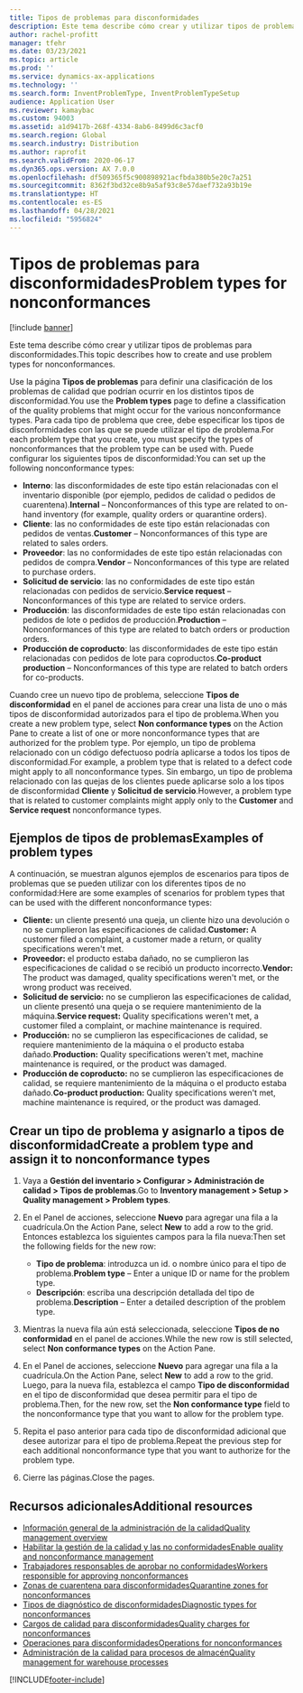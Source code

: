 ```yaml
---
title: Tipos de problemas para disconformidades
description: Este tema describe cómo crear y utilizar tipos de problemas para disconformidades.
author: rachel-profitt
manager: tfehr
ms.date: 03/23/2021
ms.topic: article
ms.prod: ''
ms.service: dynamics-ax-applications
ms.technology: ''
ms.search.form: InventProblemType, InventProblemTypeSetup
audience: Application User
ms.reviewer: kamaybac
ms.custom: 94003
ms.assetid: a1d9417b-268f-4334-8ab6-8499d6c3acf0
ms.search.region: Global
ms.search.industry: Distribution
ms.author: raprofit
ms.search.validFrom: 2020-06-17
ms.dyn365.ops.version: AX 7.0.0
ms.openlocfilehash: df509365f5c900898921acfbda380b5e20c7a251
ms.sourcegitcommit: 8362f3bd32ce8b9a5af93c8e57daef732a93b19e
ms.translationtype: HT
ms.contentlocale: es-ES
ms.lasthandoff: 04/28/2021
ms.locfileid: "5956824"
---
```

# <a name="problem-types-for-nonconformances"></a><span data-ttu-id="ec3ef-103">Tipos de problemas para disconformidades</span><span class="sxs-lookup"><span data-stu-id="ec3ef-103">Problem types for nonconformances</span></span>

[!include [banner](../includes/banner.md)]

<span data-ttu-id="ec3ef-104">Este tema describe cómo crear y utilizar tipos de problemas para disconformidades.</span><span class="sxs-lookup"><span data-stu-id="ec3ef-104">This topic describes how to create and use problem types for nonconformances.</span></span>

<span data-ttu-id="ec3ef-105">Use la página **Tipos de problemas** para definir una clasificación de los problemas de calidad que podrían ocurrir en los distintos tipos de disconformidad.</span><span class="sxs-lookup"><span data-stu-id="ec3ef-105">You use the **Problem types** page to define a classification of the quality problems that might occur for the various nonconformance types.</span></span> <span data-ttu-id="ec3ef-106">Para cada tipo de problema que cree, debe especificar los tipos de disconformidades con las que se puede utilizar el tipo de problema.</span><span class="sxs-lookup"><span data-stu-id="ec3ef-106">For each problem type that you create, you must specify the types of nonconformances that the problem type can be used with.</span></span> <span data-ttu-id="ec3ef-107">Puede configurar los siguientes tipos de disconformidad:</span><span class="sxs-lookup"><span data-stu-id="ec3ef-107">You can set up the following nonconformance types:</span></span>

- <span data-ttu-id="ec3ef-108">**Interno**: las disconformidades de este tipo están relacionadas con el inventario disponible (por ejemplo, pedidos de calidad o pedidos de cuarentena).</span><span class="sxs-lookup"><span data-stu-id="ec3ef-108">**Internal** – Nonconformances of this type are related to on-hand inventory (for example, quality orders or quarantine orders).</span></span>
- <span data-ttu-id="ec3ef-109">**Cliente**: las no conformidades de este tipo están relacionadas con pedidos de ventas.</span><span class="sxs-lookup"><span data-stu-id="ec3ef-109">**Customer** – Nonconformances of this type are related to sales orders.</span></span>
- <span data-ttu-id="ec3ef-110">**Proveedor**: las no conformidades de este tipo están relacionadas con pedidos de compra.</span><span class="sxs-lookup"><span data-stu-id="ec3ef-110">**Vendor** – Nonconformances of this type are related to purchase orders.</span></span>
- <span data-ttu-id="ec3ef-111">**Solicitud de servicio**: las no conformidades de este tipo están relacionadas con pedidos de servicio.</span><span class="sxs-lookup"><span data-stu-id="ec3ef-111">**Service request** – Nonconformances of this type are related to service orders.</span></span>
- <span data-ttu-id="ec3ef-112">**Producción**: las disconformidades de este tipo están relacionadas con pedidos de lote o pedidos de producción.</span><span class="sxs-lookup"><span data-stu-id="ec3ef-112">**Production** – Nonconformances of this type are related to batch orders or production orders.</span></span>
- <span data-ttu-id="ec3ef-113">**Producción de coproducto**: las disconformidades de este tipo están relacionadas con pedidos de lote para coproductos.</span><span class="sxs-lookup"><span data-stu-id="ec3ef-113">**Co-product production** – Nonconformances of this type are related to batch orders for co-products.</span></span>

<span data-ttu-id="ec3ef-114">Cuando cree un nuevo tipo de problema, seleccione **Tipos de disconformidad** en el panel de acciones para crear una lista de uno o más tipos de disconformidad autorizados para el tipo de problema.</span><span class="sxs-lookup"><span data-stu-id="ec3ef-114">When you create a new problem type, select **Non conformance types** on the Action Pane to create a list of one or more nonconformance types that are authorized for the problem type.</span></span> <span data-ttu-id="ec3ef-115">Por ejemplo, un tipo de problema relacionado con un código defectuoso podría aplicarse a todos los tipos de disconformidad.</span><span class="sxs-lookup"><span data-stu-id="ec3ef-115">For example, a problem type that is related to a defect code might apply to all nonconformance types.</span></span> <span data-ttu-id="ec3ef-116">Sin embargo, un tipo de problema relacionado con las quejas de los clientes puede aplicarse solo a los tipos de disconformidad **Cliente** y **Solicitud de servicio**.</span><span class="sxs-lookup"><span data-stu-id="ec3ef-116">However, a problem type that is related to customer complaints might apply only to the **Customer** and **Service request** nonconformance types.</span></span>

## <a name="examples-of-problem-types"></a><span data-ttu-id="ec3ef-117">Ejemplos de tipos de problemas</span><span class="sxs-lookup"><span data-stu-id="ec3ef-117">Examples of problem types</span></span>

<span data-ttu-id="ec3ef-118">A continuación, se muestran algunos ejemplos de escenarios para tipos de problemas que se pueden utilizar con los diferentes tipos de no conformidad:</span><span class="sxs-lookup"><span data-stu-id="ec3ef-118">Here are some examples of scenarios for problem types that can be used with the different nonconformance types:</span></span>

- <span data-ttu-id="ec3ef-119">**Cliente:** un cliente presentó una queja, un cliente hizo una devolución o no se cumplieron las especificaciones de calidad.</span><span class="sxs-lookup"><span data-stu-id="ec3ef-119">**Customer:** A customer filed a complaint, a customer made a return, or quality specifications weren't met.</span></span>
- <span data-ttu-id="ec3ef-120">**Proveedor:** el producto estaba dañado, no se cumplieron las especificaciones de calidad o se recibió un producto incorrecto.</span><span class="sxs-lookup"><span data-stu-id="ec3ef-120">**Vendor:** The product was damaged, quality specifications weren't met, or the wrong product was received.</span></span>
- <span data-ttu-id="ec3ef-121">**Solicitud de servicio:** no se cumplieron las especificaciones de calidad, un cliente presentó una queja o se requiere mantenimiento de la máquina.</span><span class="sxs-lookup"><span data-stu-id="ec3ef-121">**Service request:** Quality specifications weren't met, a customer filed a complaint, or machine maintenance is required.</span></span>
- <span data-ttu-id="ec3ef-122">**Producción:** no se cumplieron las especificaciones de calidad, se requiere mantenimiento de la máquina o el producto estaba dañado.</span><span class="sxs-lookup"><span data-stu-id="ec3ef-122">**Production:** Quality specifications weren't met, machine maintenance is required, or the product was damaged.</span></span>
- <span data-ttu-id="ec3ef-123">**Producción de coproducto:** no se cumplieron las especificaciones de calidad, se requiere mantenimiento de la máquina o el producto estaba dañado.</span><span class="sxs-lookup"><span data-stu-id="ec3ef-123">**Co-product production:** Quality specifications weren't met, machine maintenance is required, or the product was damaged.</span></span>

## <a name="create-a-problem-type-and-assign-it-to-nonconformance-types"></a><span data-ttu-id="ec3ef-124">Crear un tipo de problema y asignarlo a tipos de disconformidad</span><span class="sxs-lookup"><span data-stu-id="ec3ef-124">Create a problem type and assign it to nonconformance types</span></span>

1. <span data-ttu-id="ec3ef-125">Vaya a **Gestión del inventario \> Configurar \> Administración de calidad \> Tipos de problemas**.</span><span class="sxs-lookup"><span data-stu-id="ec3ef-125">Go to **Inventory management \> Setup \> Quality management \> Problem types**.</span></span>
1. <span data-ttu-id="ec3ef-126">En el Panel de acciones, seleccione **Nuevo** para agregar una fila a la cuadrícula.</span><span class="sxs-lookup"><span data-stu-id="ec3ef-126">On the Action Pane, select **New** to add a row to the grid.</span></span> <span data-ttu-id="ec3ef-127">Entonces establezca los siguientes campos para la fila nueva:</span><span class="sxs-lookup"><span data-stu-id="ec3ef-127">Then set the following fields for the new row:</span></span>

    - <span data-ttu-id="ec3ef-128">**Tipo de problema**: introduzca un id. o nombre único para el tipo de problema.</span><span class="sxs-lookup"><span data-stu-id="ec3ef-128">**Problem type** – Enter a unique ID or name for the problem type.</span></span>
    - <span data-ttu-id="ec3ef-129">**Descripción**: escriba una descripción detallada del tipo de problema.</span><span class="sxs-lookup"><span data-stu-id="ec3ef-129">**Description** – Enter a detailed description of the problem type.</span></span>

1. <span data-ttu-id="ec3ef-130">Mientras la nueva fila aún está seleccionada, seleccione **Tipos de no conformidad** en el panel de acciones.</span><span class="sxs-lookup"><span data-stu-id="ec3ef-130">While the new row is still selected, select **Non conformance types** on the Action Pane.</span></span>
1. <span data-ttu-id="ec3ef-131">En el Panel de acciones, seleccione **Nuevo** para agregar una fila a la cuadrícula.</span><span class="sxs-lookup"><span data-stu-id="ec3ef-131">On the Action Pane, select **New** to add a row to the grid.</span></span> <span data-ttu-id="ec3ef-132">Luego, para la nueva fila, establezca el campo **Tipo de disconformidad** en el tipo de disconformidad que desea permitir para el tipo de problema.</span><span class="sxs-lookup"><span data-stu-id="ec3ef-132">Then, for the new row, set the **Non conformance type** field to the nonconformance type that you want to allow for the problem type.</span></span>
1. <span data-ttu-id="ec3ef-133">Repita el paso anterior para cada tipo de disconformidad adicional que desee autorizar para el tipo de problema.</span><span class="sxs-lookup"><span data-stu-id="ec3ef-133">Repeat the previous step for each additional nonconformance type that you want to authorize for the problem type.</span></span>
1. <span data-ttu-id="ec3ef-134">Cierre las páginas.</span><span class="sxs-lookup"><span data-stu-id="ec3ef-134">Close the pages.</span></span>

## <a name="additional-resources"></a><span data-ttu-id="ec3ef-135">Recursos adicionales</span><span class="sxs-lookup"><span data-stu-id="ec3ef-135">Additional resources</span></span>

- [<span data-ttu-id="ec3ef-136">Información general de la administración de la calidad</span><span class="sxs-lookup"><span data-stu-id="ec3ef-136">Quality management overview</span></span>](quality-management-processes.md)
- [<span data-ttu-id="ec3ef-137">Habilitar la gestión de la calidad y las no conformidades</span><span class="sxs-lookup"><span data-stu-id="ec3ef-137">Enable quality and nonconformance management</span></span>](enable-quality-management.md)
- [<span data-ttu-id="ec3ef-138">Trabajadores responsables de aprobar no conformidades</span><span class="sxs-lookup"><span data-stu-id="ec3ef-138">Workers responsible for approving nonconformances</span></span>](quality-responsible-workers.md)
- [<span data-ttu-id="ec3ef-139">Zonas de cuarentena para disconformidades</span><span class="sxs-lookup"><span data-stu-id="ec3ef-139">Quarantine zones for nonconformances</span></span>](quality-quarantine-zones.md)
- [<span data-ttu-id="ec3ef-140">Tipos de diagnóstico de disconformidades</span><span class="sxs-lookup"><span data-stu-id="ec3ef-140">Diagnostic types for nonconformances</span></span>](quality-diagnostic-types.md)
- [<span data-ttu-id="ec3ef-141">Cargos de calidad para disconformidades</span><span class="sxs-lookup"><span data-stu-id="ec3ef-141">Quality charges for nonconformances</span></span>](quality-charges.md)
- [<span data-ttu-id="ec3ef-142">Operaciones para disconformidades</span><span class="sxs-lookup"><span data-stu-id="ec3ef-142">Operations for nonconformances</span></span>](quality-operations.md)
- [<span data-ttu-id="ec3ef-143">Administración de la calidad para procesos de almacén</span><span class="sxs-lookup"><span data-stu-id="ec3ef-143">Quality management for warehouse processes</span></span>](quality-management-for-warehouses-processes.md)

[!INCLUDE[footer-include](../../includes/footer-banner.md)]
